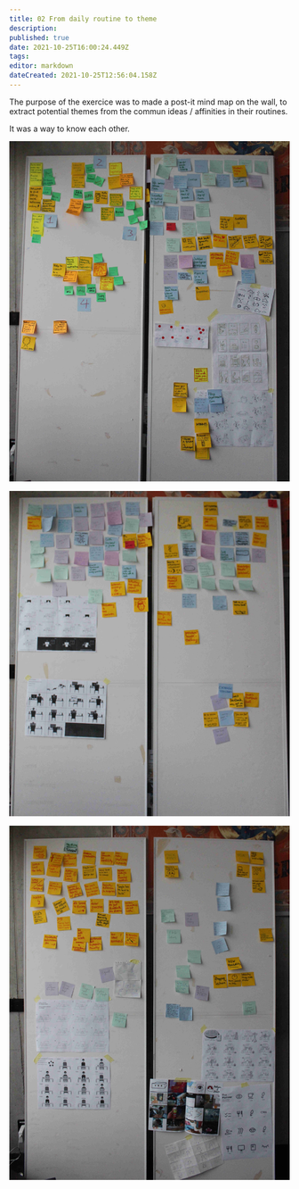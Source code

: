 ```yaml
---
title: 02 From daily routine to theme
description: 
published: true
date: 2021-10-25T16:00:24.449Z
tags: 
editor: markdown
dateCreated: 2021-10-25T12:56:04.158Z
---
```


The purpose of the exercice was to made a post-it mind map on the wall, to extract potential themes from the commun ideas / affinities in their routines.  

It was a way to know each other.

![post-it-doc-pm3.jpg](/post-it-doc-pm3.jpg)

![post-it-doc-pm2.jpg](/post-it-doc-pm2.jpg)

![post-it-doc-pm1.jpg](/post-it-doc-pm1.jpg)